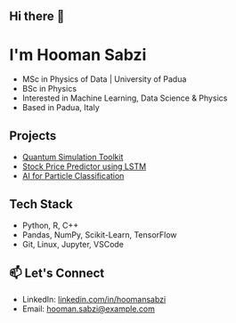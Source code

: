 ## Hi there 👋
# I'm Hooman Sabzi

- MSc in Physics of Data | University of Padua
- BSc in Physics
- Interested in Machine Learning, Data Science & Physics  
- Based in Padua, Italy

## Projects
- [Quantum Simulation Toolkit](https://github.com/your-username/quantum-sim)
- [Stock Price Predictor using LSTM](https://github.com/your-username/stock-predictor)
- [AI for Particle Classification](https://github.com/your-username/particle-ai)

## Tech Stack
- Python, R, C++
- Pandas, NumPy, Scikit-Learn, TensorFlow
- Git, Linux, Jupyter, VSCode

## 📫 Let's Connect
- LinkedIn: [linkedin.com/in/hoomansabzi](https://linkedin.com/in/hoomansabzi)
- Email: hooman.sabzi@example.com


<!--
**hoomansabzi/hoomansabzi** is a ✨ _special_ ✨ repository because its `README.md` (this file) appears on your GitHub profile.

Here are some ideas to get you started:

- 🔭 I’m currently working on ...
- 🌱 I’m currently learning ...
- 👯 I’m looking to collaborate on ...
- 🤔 I’m looking for help with ...
- 💬 Ask me about ...
- 📫 How to reach me: ...
- 😄 Pronouns: ...
- ⚡ Fun fact: ...
-->
